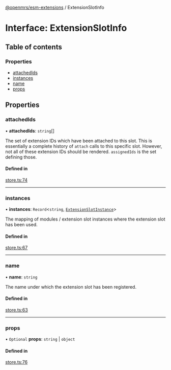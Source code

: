 [@openmrs/esm-extensions](../API.md) / ExtensionSlotInfo

# Interface: ExtensionSlotInfo

## Table of contents

### Properties

- [attachedIds](ExtensionSlotInfo.md#attachedids)
- [instances](ExtensionSlotInfo.md#instances)
- [name](ExtensionSlotInfo.md#name)
- [props](ExtensionSlotInfo.md#props)

## Properties

### attachedIds

• **attachedIds**: `string`[]

The set of extension IDs which have been attached to this slot.
This is essentially a complete history of `attach` calls to this specific slot.
However, not all of these extension IDs should be rendered.
`assignedIds` is the set defining those.

#### Defined in

[store.ts:74](https://github.com/openmrs/openmrs-esm-core/blob/master/packages/framework/esm-extensions/src/store.ts#L74)

___

### instances

• **instances**: `Record`<`string`, [`ExtensionSlotInstance`](ExtensionSlotInstance.md)\>

The mapping of modules / extension slot instances where the extension slot has been used.

#### Defined in

[store.ts:67](https://github.com/openmrs/openmrs-esm-core/blob/master/packages/framework/esm-extensions/src/store.ts#L67)

___

### name

• **name**: `string`

The name under which the extension slot has been registered.

#### Defined in

[store.ts:63](https://github.com/openmrs/openmrs-esm-core/blob/master/packages/framework/esm-extensions/src/store.ts#L63)

___

### props

• `Optional` **props**: `string` \| `object`

#### Defined in

[store.ts:76](https://github.com/openmrs/openmrs-esm-core/blob/master/packages/framework/esm-extensions/src/store.ts#L76)

